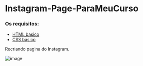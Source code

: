 # Instagram-Page-ParaMeuCurso

### Os requisitos:

* [HTML basico](https://www.w3schools.com/html/)
* [CSS basico](https://developer.mozilla.org/pt-BR/docs/Web/CSS)

Recriando pagina do Instagram.

![image](https://user-images.githubusercontent.com/47309489/170380665-89c9404a-a74a-4794-8c4f-ab23d9701ace.png)
